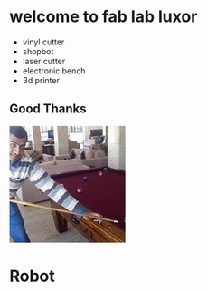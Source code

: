 # welcome to fab lab luxor
- vinyl cutter
- shopbot
- laser cutter
- electronic bench
- 3d printer
## Good Thanks

![Fab Lab Manager](peter.jpg)
# Robot